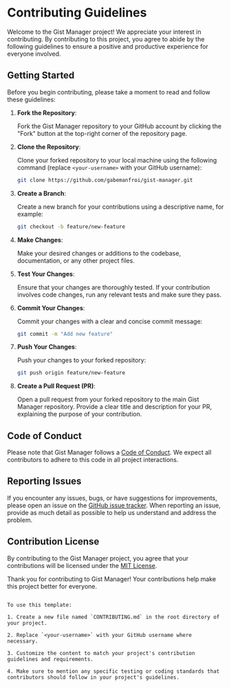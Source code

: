 # Contributing Guidelines

Welcome to the Gist Manager project! We appreciate your interest in contributing. By contributing to this project, you agree to abide by the following guidelines to ensure a positive and productive experience for everyone involved.

## Getting Started

Before you begin contributing, please take a moment to read and follow these guidelines:

1. **Fork the Repository**:

   Fork the Gist Manager repository to your GitHub account by clicking the "Fork" button at the top-right corner of the repository page.

2. **Clone the Repository**:

   Clone your forked repository to your local machine using the following command (replace `<your-username>` with your GitHub username):

   ```bash
   git clone https://github.com/gabemanfroi/gist-manager.git
   ```

3. **Create a Branch**:

   Create a new branch for your contributions using a descriptive name, for example:

   ```bash
   git checkout -b feature/new-feature
   ```

4. **Make Changes**:

   Make your desired changes or additions to the codebase, documentation, or any other project files.

5. **Test Your Changes**:

   Ensure that your changes are thoroughly tested. If your contribution involves code changes, run any relevant tests and make sure they pass.

6. **Commit Your Changes**:

   Commit your changes with a clear and concise commit message:

   ```bash
   git commit -m "Add new feature" 
   ```

7. **Push Your Changes**:

   Push your changes to your forked repository:

   ```bash
   git push origin feature/new-feature
   ```

8. **Create a Pull Request (PR)**:

   Open a pull request from your forked repository to the main Gist Manager repository. Provide a clear title and description for your PR, explaining the purpose of your contribution.

## Code of Conduct

Please note that Gist Manager follows a [Code of Conduct](CODE_OF_CONDUCT.md). We expect all contributors to adhere to this code in all project interactions.

## Reporting Issues

If you encounter any issues, bugs, or have suggestions for improvements, please open an issue on the [GitHub issue tracker](https://github.com/your-username/gist-manager/issues). When reporting an issue, provide as much detail as possible to help us understand and address the problem.

## Contribution License

By contributing to the Gist Manager project, you agree that your contributions will be licensed under the [MIT License](LICENSE).

Thank you for contributing to Gist Manager! Your contributions help make this project better for everyone.
```

To use this template:

1. Create a new file named `CONTRIBUTING.md` in the root directory of your project.

2. Replace `<your-username>` with your GitHub username where necessary.

3. Customize the content to match your project's contribution guidelines and requirements.

4. Make sure to mention any specific testing or coding standards that contributors should follow in your project's guidelines.
